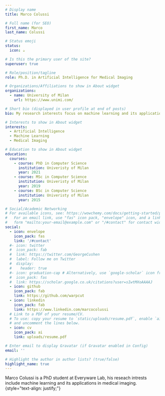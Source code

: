 ```yaml
---
# Display name
title: Marco Colussi

# Full name (for SEO)
first_name: Marco
last_name: Colussi

# Status emoji
status:
  icon: ☕️

# Is this the primary user of the site?
superuser: true

# Role/position/tagline
role: Ph.D. in Artificial Intelligence for Medical Imaging

# Organizations/Affiliations to show in About widget
organizations:
  - name: University of Milan
    url: https://www.unimi.com/

# Short bio (displayed in user profile at end of posts)
bio: My research interests focus on machine learning and its application to medical imaging.

# Interests to show in About widget
interests:
  - Artificial Intelligence
  - Machine Learning
  - Medical Imaging

# Education to show in About widget
education:
  courses:
    - course: PhD in Computer Science
      institution: Univeristy of Milan
      year: 2021
    - course: MSc in Computer Science
      institution: Univeristy of Milan
      year: 2019
    - course: BSc in Computer Science
      institution: Univeristy of Milan
      year: 2015

# Social/Academic Networking
# For available icons, see: https://wowchemy.com/docs/getting-started/page-builder/#icons
#   For an email link, use "fas" icon pack, "envelope" icon, and a link in the
#   form "mailto:your-email@example.com" or "/#contact" for contact widget.
social:
  - icon: envelope
    icon_pack: fas
    link: '/#contact'
  #- icon: twitter
  #  icon_pack: fab
  #  link: https://twitter.com/GeorgeCushen
  #  label: Follow me on Twitter
  #  display:
  #    header: true
  #- icon: graduation-cap # Alternatively, use `google-scholar` icon from `ai` icon pack
  #  icon_pack: fas
  #  link: https://scholar.google.co.uk/citations?user=sIwtMXoAAAAJ
  - icon: github
    icon_pack: fab
    link: https://github.com/warpcut
  - icon: linkedin
    icon_pack: fab
    link: https://www.linkedin.com/marcocolussi
  # Link to a PDF of your resume/CV.
  # To use: copy your resume to `static/uploads/resume.pdf`, enable `ai` icons in `params.yaml`,
  # and uncomment the lines below.
  - icon: cv
    icon_pack: ai
    link: uploads/resume.pdf

# Enter email to display Gravatar (if Gravatar enabled in Config)
email: ''

# Highlight the author in author lists? (true/false)
highlight_name: true
---
```


Marco Colussi is a PhD student at Everyware Lab, his reseach intrests include machine learning and its applications in medical imaging.
{style="text-align: justify;"}
